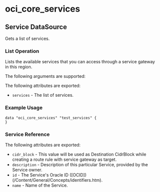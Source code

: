 
# oci_core_services

## Service DataSource

Gets a list of services.

### List Operation
Lists the available services that you can access through a service gateway in this region.

The following arguments are supported:



The following attributes are exported:

* `services` - The list of services.

### Example Usage

```
data "oci_core_services" "test_services" {
}
```
### Service Reference

The following attributes are exported:

* `cidr_block` - This value will be used as Destination CidrBlock while creating a route rule with service gateway as target.
* `description` - Description of this particular Service, provided by the Service owner. 
* `id` - The Service's Oracle ID ([OCID])(/Content/General/Concepts/identifiers.htm).
* `name` - Name of the Service.
